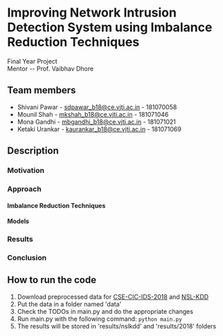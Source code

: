 # Improving Network Intrusion Detection System using Imbalance Reduction Techniques
Final Year Project \
Mentor -- Prof. Vaibhav Dhore

## Team members
* Shivani Pawar - sdpawar_b18@ce.vjti.ac.in - 181070058
* Mounil Shah - mkshah_b18@ce.vjti.ac.in - 181071046
* Mona Gandhi - mbgandhi_b18@ce.vjti.ac.in - 181071021
* Ketaki Urankar - kaurankar_b18@ce.vjti.ac.in - 181071069

## Description
### Motivation
### Approach
#### Imbalance Reduction Techniques
#### Models
### Results
### Conclusion

## How to run the code
1. Download preprocessed data for [CSE-CIC-IDS-2018](https://drive.google.com/file/d/1dYNYx3n60rSd8zqzt8vp0W00onFn8GRx/view?usp=sharing) and [NSL-KDD](https://drive.google.com/file/d/19BlayE0VS9SaqQppeDT-G74Dm6rZraiy/view?usp=sharing)
2. Put the data in a folder named 'data'
3. Check the TODOs in main.py and do the appropriate changes 
4. Run main.py with the following command: ```python main.py```
5. The results will be stored in 'results/nslkdd' and 'results/2018' folders
